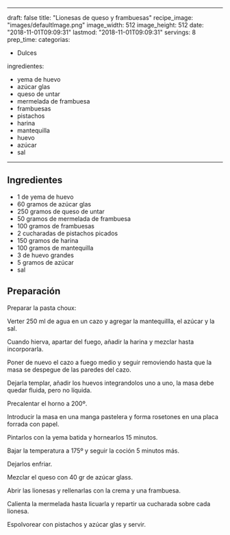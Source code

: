 
---
draft: false
title: "Lionesas de queso y frambuesas"
recipe_image: "images/defaultImage.png"
image_width: 512
image_height: 512
date: "2018-11-01T09:09:31"
lastmod: "2018-11-01T09:09:31"
servings: 8
prep_time: 
categorias:
  - Dulces

ingredientes:
  - yema de huevo
  - azúcar glas
  - queso de untar
  - mermelada de frambuesa
  - frambuesas
  - pistachos
  - harina
  - mantequilla
  - huevo
  - azúcar
  - sal
---

## Ingredientes
- 1  de yema de huevo
- 60 gramos de azúcar glas
- 250 gramos de queso de untar
- 50 gramos de mermelada de frambuesa
- 100 gramos de frambuesas
- 2 cucharadas de pistachos picados
- 150 gramos de harina
- 100 gramos de mantequilla
- 3  de huevo grandes
- 5 gramos de azúcar
- sal

## Preparación
Preparar la pasta choux:

Verter 250 ml de agua en un cazo  y agregar la mantequillla, el azúcar y la sal.

Cuando hierva, apartar del fuego, añadir la harina y mezclar hasta incorporarla.

Poner de nuevo el cazo a fuego medio y seguir removiendo hasta que la masa se despegue de las paredes del cazo.

Dejarla templar, añadir los huevos integrandolos uno a uno, la masa debe quedar fluida, pero no líquida.

Precalentar el horno a 200º.

Introducir la masa en una manga pastelera y forma rosetones en una placa forrada con papel.

Pintarlos con la yema batida y hornearlos 15 minutos.

Bajar la temperatura a 175º y seguir la coción 5 minutos más.

Dejarlos enfriar.

Mezclar el queso con 40 gr de azúcar glass.

Abrir las lionesas y rellenarlas con la crema y una frambuesa.

Calienta la mermelada hasta licuarla y repartir ua cucharada sobre cada lionesa.

Espolvorear con pistachos y azúcar glas y servir.


